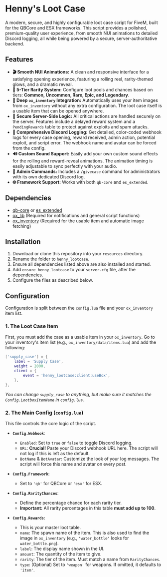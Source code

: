 # Henny's Loot Case

A modern, secure, and highly configurable loot case script for FiveM, built for the QBCore and ESX frameworks. This script provides a polished, premium-quality user experience, from smooth NUI animations to detailed Discord logging, all while being powered by a secure, server-authoritative backend.

## Features

  * **🎬 Smooth NUI Animations:** A clean and responsive interface for a satisfying opening experience, featuring a rolling reel, rarity-themed glows, and a dramatic reveal.
  * **🎲 5-Tier Rarity System:** Configure loot pools and chances based on tiers: **Common, Uncommon, Rare, Epic, and Legendary**.
  * **🔌 Deep `ox_inventory` Integration:** Automatically uses your item images from `ox_inventory` without any extra configuration. The loot case itself is a usable item that can be opened anywhere.
  * **🔐 Secure Server-Side Logic:** All critical actions are handled securely on the server. Features include a delayed reward system and a `PendingRewards` table to protect against exploits and spam attacks.
  * **📝 Comprehensive Discord Logging:** Get detailed, color-coded webhook logs for every case opening, reward received, admin action, potential exploit, and script error. The webhook name and avatar can be forced from the config.
  * **🔊 Custom Sound Support:** Easily add your own custom sound effects for the rolling and reward-reveal animations. The animation timing is easily adjustable to sync perfectly with your audio.
  * **🤖 Admin Commands:** Includes a `/givecase` command for administrators with its own dedicated Discord log.
  * **🌐 Framework Support:** Works with both `qb-core` and `es_extended`.

## Dependencies

  * [qb-core](https://github.com/qbcore-framework/qb-core) or [es\_extended](https://www.google.com/search?q=https://github.com/es-extended/es_extended)
  * [ox\_lib](https://github.com/overextended/ox_lib) (Required for notifications and general script functions)
  * [ox\_inventory](https://github.com/overextended/ox_inventory) (Required for the usable item and automatic image fetching)

## Installation

1.  Download or clone this repository into your `resources` directory.
2.  Rename the folder to `henny_lootcase`.
3.  Ensure all dependencies listed above are also installed and started.
4.  Add `ensure henny_lootcase` to your `server.cfg` file, after the dependencies.
5.  Configure the files as described below.

## Configuration

Configuration is split between the `config.lua` file and your `ox_inventory` item list.

### 1\. The Loot Case Item

First, you must add the case as a usable item in your `ox_inventory`. Go to your inventory's item list (e.g., `ox_inventory/data/items.lua`) and add the following:

```lua
['supply_case'] = {
    label = 'Supply Case',
    weight = 2000,
    client = {
        event = 'henny_lootcase:client:useBox',
    },
},
```

*You can change `supply_case` to anything, but make sure it matches the `Config.LootboxItemName` in `config.lua`.*

### 2\. The Main Config (`config.lua`)

This file controls the core logic of the script.

  * **`Config.Webhook`**:

      * `Enabled`: Set to `true` or `false` to toggle Discord logging.
      * `URL`: **Crucial\!** Paste your Discord webhook URL here. The script will not log if this is left as the default.
      * `BotName` & `BotAvatar`: Customize the look of your log messages. The script will force this name and avatar on every post.

  * **`Config.Framework`**:

      * Set to `'qb'` for QBCore or `'esx'` for ESX.

  * **`Config.RarityChances`**:

      * Define the percentage chance for each rarity tier.
      * **Important:** All rarity percentages in this table **must add up to 100**.

  * **`Config.Rewards`**:

      * This is your master loot table.
      * `name`: The spawn name of the item. This is also used to find the image in `ox_inventory` (e.g., `'water_bottle'` looks for `water_bottle.png`).
      * `label`: The display name shown in the UI.
      * `amount`: The quantity of the item to give.
      * `rarity`: The tier of the item. Must match a name from `RarityChances`.
      * `type`: (Optional) Set to `'weapon'` for weapons. If omitted, it defaults to `'item'`.
